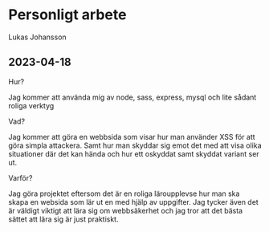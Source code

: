# Personligt arbete

Lukas Johansson 

## 2023-04-18
Hur?

Jag kommer att använda mig av node, sass, express, mysql och lite sådant roliga verktyg

Vad?

Jag kommer att göra en webbsida som visar hur man använder XSS för att göra simpla attackera. Samt hur man skyddar sig emot det med att visa olika situationer där det kan hända och hur ett oskyddat samt skyddat variant ser ut.  

Varför?

Jag göra projektet eftersom det är en roliga läroupplevse hur man ska skapa en websida som lär ut en med hjälp av uppgifter. Jag tycker även det är väldigt viktigt att lära sig om webbsäkerhet och jag tror att det bästa sättet att lära sig är just praktiskt. 